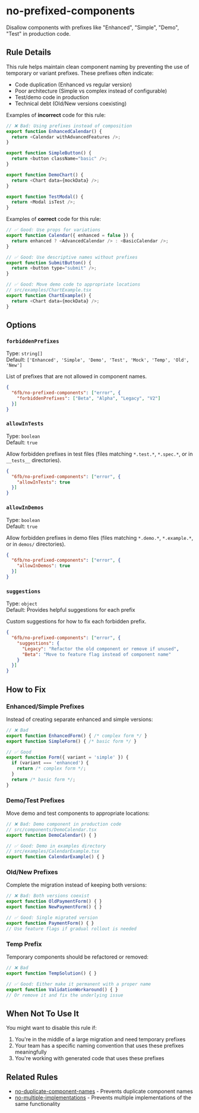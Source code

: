 # no-prefixed-components

Disallow components with prefixes like "Enhanced", "Simple", "Demo", "Test" in production code.

## Rule Details

This rule helps maintain clean component naming by preventing the use of temporary or variant prefixes. These prefixes often indicate:

- Code duplication (Enhanced vs regular version)
- Poor architecture (Simple vs complex instead of configurable)
- Test/demo code in production
- Technical debt (Old/New versions coexisting)

Examples of **incorrect** code for this rule:

```javascript
// ❌ Bad: Using prefixes instead of composition
export function EnhancedCalendar() {
  return <Calendar withAdvancedFeatures />;
}

export function SimpleButton() {
  return <button className="basic" />;
}

export function DemoChart() {
  return <Chart data={mockData} />;
}

export function TestModal() {
  return <Modal isTest />;
}
```

Examples of **correct** code for this rule:

```javascript
// ✅ Good: Use props for variations
export function Calendar({ enhanced = false }) {
  return enhanced ? <AdvancedCalendar /> : <BasicCalendar />;
}

// ✅ Good: Use descriptive names without prefixes
export function SubmitButton() {
  return <button type="submit" />;
}

// ✅ Good: Move demo code to appropriate locations
// src/examples/ChartExample.tsx
export function ChartExample() {
  return <Chart data={mockData} />;
}
```

## Options

### `forbiddenPrefixes`

Type: `string[]`  
Default: `['Enhanced', 'Simple', 'Demo', 'Test', 'Mock', 'Temp', 'Old', 'New']`

List of prefixes that are not allowed in component names.

```json
{
  "6fb/no-prefixed-components": ["error", {
    "forbiddenPrefixes": ["Beta", "Alpha", "Legacy", "V2"]
  }]
}
```

### `allowInTests`

Type: `boolean`  
Default: `true`

Allow forbidden prefixes in test files (files matching `*.test.*`, `*.spec.*`, or in `__tests__` directories).

```json
{
  "6fb/no-prefixed-components": ["error", {
    "allowInTests": true
  }]
}
```

### `allowInDemos`

Type: `boolean`  
Default: `true`

Allow forbidden prefixes in demo files (files matching `*.demo.*`, `*.example.*`, or in `demos/` directories).

```json
{
  "6fb/no-prefixed-components": ["error", {
    "allowInDemos": true
  }]
}
```

### `suggestions`

Type: `object`  
Default: Provides helpful suggestions for each prefix

Custom suggestions for how to fix each forbidden prefix.

```json
{
  "6fb/no-prefixed-components": ["error", {
    "suggestions": {
      "Legacy": "Refactor the old component or remove if unused",
      "Beta": "Move to feature flag instead of component name"
    }
  }]
}
```

## How to Fix

### Enhanced/Simple Prefixes

Instead of creating separate enhanced and simple versions:

```javascript
// ❌ Bad
export function EnhancedForm() { /* complex form */ }
export function SimpleForm() { /* basic form */ }

// ✅ Good
export function Form({ variant = 'simple' }) {
  if (variant === 'enhanced') {
    return /* complex form */;
  }
  return /* basic form */;
}
```

### Demo/Test Prefixes

Move demo and test components to appropriate locations:

```javascript
// ❌ Bad: Demo component in production code
// src/components/DemoCalendar.tsx
export function DemoCalendar() { }

// ✅ Good: Demo in examples directory
// src/examples/CalendarExample.tsx
export function CalendarExample() { }
```

### Old/New Prefixes

Complete the migration instead of keeping both versions:

```javascript
// ❌ Bad: Both versions coexist
export function OldPaymentForm() { }
export function NewPaymentForm() { }

// ✅ Good: Single migrated version
export function PaymentForm() { }
// Use feature flags if gradual rollout is needed
```

### Temp Prefix

Temporary components should be refactored or removed:

```javascript
// ❌ Bad
export function TempSolution() { }

// ✅ Good: Either make it permanent with a proper name
export function ValidationWorkaround() { }
// Or remove it and fix the underlying issue
```

## When Not To Use It

You might want to disable this rule if:

1. You're in the middle of a large migration and need temporary prefixes
2. Your team has a specific naming convention that uses these prefixes meaningfully
3. You're working with generated code that uses these prefixes

## Related Rules

- [no-duplicate-component-names](./no-duplicate-component-names.md) - Prevents duplicate component names
- [no-multiple-implementations](./no-multiple-implementations.md) - Prevents multiple implementations of the same functionality